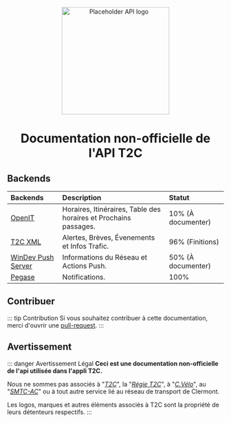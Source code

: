 <div align="center">
  <img src="/apilogo2.png" width="250" alt="Placeholder API logo"/>
  <br>
  <h1>Documentation non-officielle de l'API T2C</h1>
</div>

## Backends
| Backends                                                                                                             | Description                                                     | Statut                |
| :------------------------------------------------------------------------------------------------------------------- | :-------------------------------------------------------------- | :-------------------- |
| [OpenIT](/OpenIT/readme.md)                               | Horaires, Itinéraires, Table des horaires et Prochains passages.| 10% (À documenter)     |
| [T2C XML](/T2C_XML/readme.md)                             | Alertes, Brèves, Évenements et Infos Trafic.                    | 96% (Finitions)       |
| [WinDev Push Server](/WD_Push/readme.md)                  | Informations du Réseau et Actions Push.                         | 50% (À documenter) |
| [Pegase](/pegase/readme.md)                               | Notifications.                                                  | 100%                  |



## Contribuer
::: tip Contribution
Si vous souhaitez contribuer à cette documentation, merci d'ouvrir une [pull-request](https://github.com/dumb-software/T2C-API-Documentation/pulls).
:::

## Avertissement
::: danger Avertissement Légal
**Ceci est une documentation non-officielle de l'api utilisée dans l'appli T2C.**

Nous ne sommes pas associés à "*[T2C](https://www.t2c.fr/)*", la "*[Régie T2C](https://annuaire-entreprises.data.gouv.fr/entreprise/regie-des-transports-urbains-de-l-agglomeration-clermontoise-t2c-789515160)*", à "*[C.Vélo](https://www.c-velo.fr/)*", au "*[SMTC-AC](https://www.smtc-clermont-agglo.fr/)*" ou à tout autre service lié au réseau de transport de Clermont.

Les logos, marques et autres éléments associés à T2C sont la propriété de leurs détenteurs respectifs.
:::
